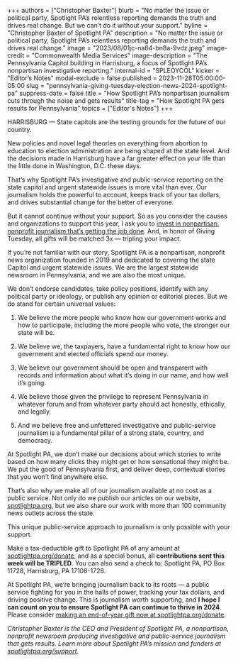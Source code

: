 +++
authors = ["Christopher Baxter"]
blurb = "No matter the issue or political party, Spotlight PA’s relentless reporting demands the truth and drives real change. But we can’t do it without your support."
byline = "Christopher Baxter of Spotlight PA"
description = "No matter the issue or political party, Spotlight PA’s relentless reporting demands the truth and drives real change."
image = "2023/08/01jc-na64-bn8a-9vdz.jpeg"
image-credit = "Commonwealth Media Services"
image-description = "The Pennsylvania Capitol building in Harrisburg, a focus of Spotlight PA’s nonpartisan investigative reporting."
internal-id = "SPLEOYCOL"
kicker = "Editor’s Notes"
modal-exclude = false
published = 2023-11-28T05:00:00-05:00
slug = "pennsylvania-giving-tuesday-election-news-2024-spotlight-pa"
suppress-date = false
title = "How Spotlight PA’s nonpartisan journalism cuts through the noise and gets results"
title-tag = "How Spotlight PA gets results for Pennsylvania"
topics = ["Editor's Notes"]
+++

HARRISBURG — State capitols are the testing grounds for the future of our country.

New policies and novel legal theories on everything from abortion to education to election administration are being shaped at the state level. And the decisions made in Harrisburg have a far greater effect on your life than the little done in Washington, D.C. these days.

That’s why Spotlight PA’s investigative and public-service reporting on the state capitol and urgent statewide issues is more vital than ever. Our journalism holds the powerful to account, keeps track of your tax dollars, and drives substantial change for the better of everyone.

But it cannot continue without your support. So as you consider the causes and organizations to support this year, I ask you to <a href="/donate/">invest in nonpartisan, nonprofit journalism that’s getting the job done</a>. And, in honor of Giving Tuesday, all gifts will be matched 3x — tripling your impact.

<script src="https://www.spotlightpa.org/embed.js" async></script><div data-spl-embed-version="1" data-spl-src="https://www.spotlightpa.org/embeds/donate/?eyebrow_text=SUPPORT%20SPOTLIGHT%20PA&cta_text=YES%2C%20I%20WANT%20TO%20CONTRIBUTE&teaser_text=The%20future%20of%20Spotlight%20PA%20depends%20on%20your%20support.%20Make%20a%20tax-deductible%20gift%20now%20to%20ensure%20this%20vital%20journalism%20can%20continue%20in%202024.%20As%20a%20special%20bonus%2C%20%3Cb%3Eall%20gifts%20will%20be%20TRIPLED."></div>

If you’re not familiar with our story, Spotlight PA is a nonpartisan, nonprofit news organization founded in 2019 and dedicated to covering the state Capitol and urgent statewide issues. We are the largest statewide newsroom in Pennsylvania, and we are also the most unique.

We don’t endorse candidates, take policy positions, identify with any political party or ideology, or publish any opinion or editorial pieces. But we do stand for certain universal values:

1. We believe the more people who know how our government works and how to participate, including the more people who vote, the stronger our state will be.

2. We believe we, the taxpayers, have a fundamental right to know how our government and elected officials spend our money.

3. We believe our government should be open and transparent with records and information about what it’s doing in our name, and how well it’s going.

4. We believe those given the privilege to represent Pennsylvania in whatever forum and from whatever party should act honestly, ethically, and legally.

5. And we believe free and unfettered investigative and public-service journalism is a fundamental pillar of a strong state, country, and democracy.

At Spotlight PA, we don’t make our decisions about which stories to write based on how many clicks they might get or how sensational they might be. We put the good of Pennsylvania first, and deliver deep, contextual stories that you won’t find anywhere else.

That’s also why we make all of our journalism available at no cost as a public service. Not only do we publish our articles on our website, <a href="https://www.spotlightpa.org">spotlightpa.org</a>, but we also share our work with more than 100 community news outlets across the state.

This unique public-service approach to journalism is only possible with your support.

Make a tax-deductible gift to Spotlight PA of any amount at <a href="/donate/">spotlightpa.org/donate</a>, and as a special bonus, all <strong>contributions sent this week will be TRIPLED</strong>. You can also send a check to: Spotlight PA, PO Box 11728, Harrisburg, PA 17108-1728.

At Spotlight PA, we’re bringing journalism back to its roots — a public service fighting for you in the halls of power, tracking your tax dollars, and driving positive change. This is journalism worth supporting, and <strong>I hope I can count on you to ensure Spotlight PA can continue to thrive in 2024</strong>. Please consider <a href="/donate/">making an end-of-year gift now at spotlightpa.org/donate</a>.

<em>Christopher Baxter is the CEO and President of Spotlight PA, a nonpartisan, nonprofit newsroom producing investigative and public-service journalism that gets results. Learn more about Spotlight PA’s mission and funders at </em><a href="https://www.spotlightpa.org/support"><em>spotlightpa.org/support</em></a><em>.</em>

